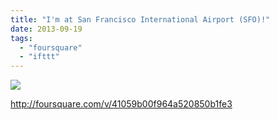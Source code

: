 ```yaml
---
title: "I'm at San Francisco International Airport (SFO)!"
date: 2013-09-19
tags: 
  - "foursquare"
  - "ifttt"
---
```


![](images/staticmap?center=37.61642405271961,-122.38627910614014&zoom=16&size=710x440&maptype=roadmap&sensor=false&markers=color:red%7C37.61642405271961,-122.38627910614014)  
  
http://foursquare.com/v/41059b00f964a520850b1fe3
